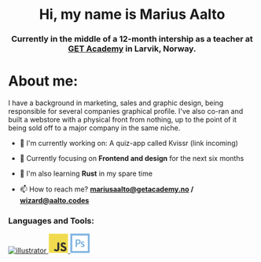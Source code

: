 <h1 align="center">Hi, my name is Marius Aalto</h1>
<h3 align="center">Currently in the middle of a 12-month intership as a teacher at <a href="http://getacademy.no">GET Academy</a> in Larvik, Norway.</h3>
<h1>About me:</h1>
I have a background in marketing, sales and graphic design, being responsible for several companies graphical profile. I've also co-ran and built a webstore with a physical front from nothing, up to the point of it being sold off to a major company in the same niche.

- 🔭 I'm currently working on: A quiz-app called Kvissr (link incoming)
  
- 🌱 Currently focusing on **Frontend and design** for the next six months

- 🌱 I'm also learning **Rust** in my spare time

- 📫 How to reach me? **mariusaalto@getacademy.no / wizard@aalto.codes**


<h3 align="left">Languages and Tools:</h3>
<p align="left"> <a href="https://www.adobe.com/in/products/illustrator.html" target="_blank" rel="noreferrer"> <img src="https://www.vectorlogo.zone/logos/adobe_illustrator/adobe_illustrator-icon.svg" alt="illustrator" width="40" height="40"/> </a> <a href="https://developer.mozilla.org/en-US/docs/Web/JavaScript" target="_blank" rel="noreferrer"> <img src="https://raw.githubusercontent.com/devicons/devicon/master/icons/javascript/javascript-original.svg" alt="javascript" width="40" height="40"/> </a> <a href="https://www.photoshop.com/en" target="_blank" rel="noreferrer"> <img src="https://raw.githubusercontent.com/devicons/devicon/master/icons/photoshop/photoshop-line.svg" alt="photoshop" width="40" height="40"/> </a> </p>
